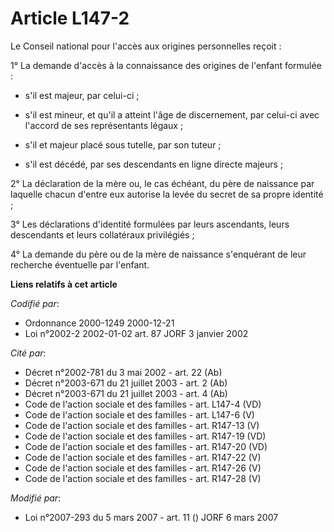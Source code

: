 # Article L147-2

Le Conseil national pour l'accès aux origines personnelles reçoit :

1° La demande d'accès à la connaissance des origines de l'enfant formulée :

- s'il est majeur, par celui-ci ;

- s'il est mineur, et qu'il a atteint l'âge de discernement, par celui-ci avec l'accord de ses représentants légaux ;

- s'il et majeur placé sous tutelle, par son tuteur ;

- s'il est décédé, par ses descendants en ligne directe majeurs ;

2° La déclaration de la mère ou, le cas échéant, du père de naissance par laquelle chacun d'entre eux autorise la levée du
secret de sa propre identité ;

3° Les déclarations d'identité formulées par leurs ascendants, leurs descendants et leurs collatéraux privilégiés ;

4° La demande du père ou de la mère de naissance s'enquérant de leur recherche éventuelle par l'enfant.

**Liens relatifs à cet article**

_Codifié par_:

  - Ordonnance 2000-1249 2000-12-21
  - Loi n°2002-2 2002-01-02 art. 87 JORF 3 janvier 2002

_Cité par_:

  - Décret n°2002-781 du 3 mai 2002 - art. 22 (Ab)
  - Décret n°2003-671 du 21 juillet 2003 - art. 2 (Ab)
  - Décret n°2003-671 du 21 juillet 2003 - art. 4 (Ab)
  - Code de l'action sociale et des familles - art. L147-4 (VD)
  - Code de l'action sociale et des familles - art. L147-6 (V)
  - Code de l'action sociale et des familles - art. R147-13 (V)
  - Code de l'action sociale et des familles - art. R147-19 (VD)
  - Code de l'action sociale et des familles - art. R147-20 (VD)
  - Code de l'action sociale et des familles - art. R147-22 (V)
  - Code de l'action sociale et des familles - art. R147-26 (V)
  - Code de l'action sociale et des familles - art. R147-28 (V)

_Modifié par_:

  - Loi n°2007-293 du 5 mars 2007 - art. 11 () JORF 6 mars 2007
